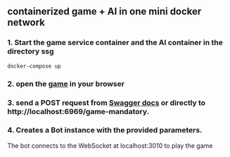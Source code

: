 ## containerized game + AI in one mini docker network

### 1. Start the game service container and the AI container in the directory ssg
```
docker-compose up
```
### 2. open the [game](http://localhost:3010/pong-api/ping-pong) in your browser 
  
### 3. send a POST request from [Swagger docs](http://localhost:6969/documentation) or directly to http://localhost:6969/game-mandatory. 

### 4. Creates a Bot instance with the provided parameters.

The bot connects to the WebSocket at localhost:3010 to play the game
